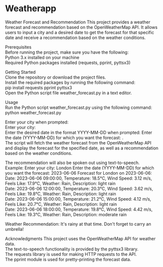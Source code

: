 # Weatherapp

Weather Forecast and Recommendation
This project provides a weather forecast and recommendation based on the OpenWeatherMap API. It allows users to input a city and a desired date to get the forecast for that specific date and receive a recommendation based on the weather conditions.

Prerequisites  
Before running the project, make sure you have the following:  
Python 3.x installed on your machine  
Required Python packages installed (requests, pprint, pyttsx3)  

Getting Started  
Clone the repository or download the project files.  
Install the required packages by running the following command:  
pip install requests pprint pyttsx3  
Open the Python script file weather_forecast.py in a text editor.  

Usage  
Run the Python script weather_forecast.py using the following command:
python weather_forecast.py

Enter your city when prompted:   
Enter your city:   
Enter the desired date in the format YYYY-MM-DD when prompted: Enter the date (YYYY-MM-DD) for which you want the forecast: .  
The script will fetch the weather forecast from the OpenWeatherMap API and display the forecast for the specified date, as well as a recommendation based on the weather conditions.  

The recommendation will also be spoken out using text-to-speech.
Example:
Enter your city: London
Enter the date (YYYY-MM-DD) for which you want the forecast: 2023-06-06
Forecast for London on 2023-06-06:  
Date: 2023-06-06 09:00:00, Temperature: 18.5°C, Wind Speed: 3.12 m/s, Feels Like: 17.9°C, Weather: Rain, Description: light rain  
Date: 2023-06-06 12:00:00, Temperature: 20.3°C, Wind Speed: 3.62 m/s, Feels Like: 19.8°C, Weather: Rain, Description: light rain  
Date: 2023-06-06 15:00:00, Temperature: 21.2°C, Wind Speed: 4.12 m/s, Feels Like: 20.7°C, Weather: Rain, Description: light rain  
Date: 2023-06-06 18:00:00, Temperature: 19.8°C, Wind Speed: 4.42 m/s, Feels Like: 19.3°C, Weather: Rain, Description: moderate rain  

Weather Recommendation: It's rainy at that time. Don't forget to carry an umbrella!

Acknowledgments
This project uses the OpenWeatherMap API for weather data.  
The text-to-speech functionality is provided by the pyttsx3 library.  
The requests library is used for making HTTP requests to the API.  
The pprint module is used for pretty-printing the forecast data.  




